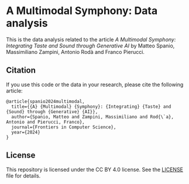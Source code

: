 # A Multimodal Symphony: Data analysis

This is the data analysis related to the article *A Multimodal Symphony: Integrating Taste and Sound through Generative AI* by Matteo Spanio, Massimiliano Zampini, Antonio Rodà and Franco Pierucci.

## Citation

If you use this code or the data in your research, please cite the following article:

```
@article{spanio2024multimodal,
  title={{A} {Multimodal} {Symphony}: {Integrating} {Taste} and {Sound} through {Generative} {AI}},
  author={Spanio, Matteo and Zampini, Massimiliano and Rod{\`a}, Antonio and Pierucci, Franco},
  journal={Frontiers in Computer Science},
  year={2024}
}
```

## License

This repository is licensed under the CC BY 4.0 license. See the [LICENSE](LICENSE) file for details.

